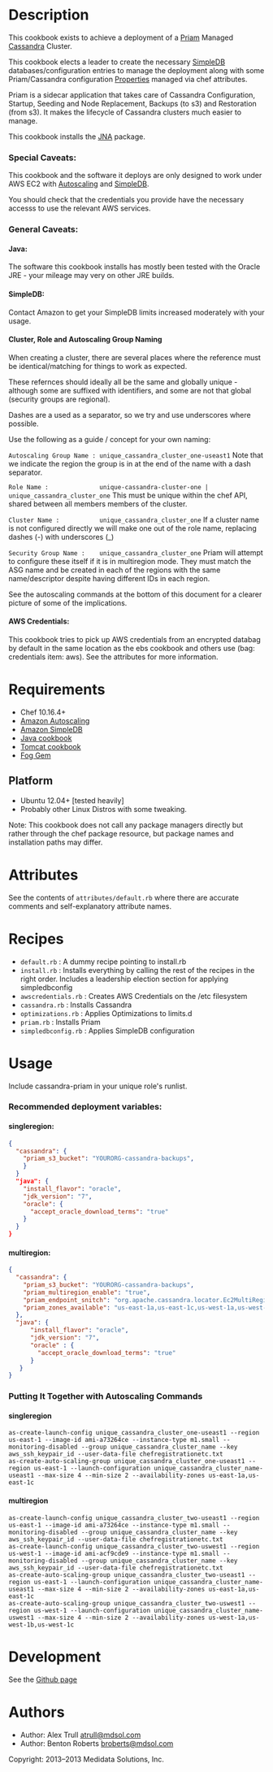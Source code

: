 Description
===========

This cookbook exists to achieve a deployment of a [Priam][1] Managed [Cassandra][2] Cluster.

This cookbook elects a leader to create the necessary [SimpleDB][3] databases/configuration entries to manage the deployment along with some Priam/Cassandra configuration [Properties][4] managed via chef attributes.

Priam is a sidecar application that takes care of Cassandra Configuration, Startup, Seeding and Node Replacement, Backups (to s3) and Restoration (from s3). It makes the lifecycle of Cassandra clusters much easier to manage.

This cookbook installs the [JNA][5] package.

### Special Caveats:

This cookbook and the software it deploys are only designed to work under AWS EC2 with [Autoscaling][6] and [SimpleDB][3].

You should check that the credentials you provide have the necessary accesss to use the relevant AWS services.

### General Caveats:

#### Java:

The software this cookbook installs has mostly been tested with the Oracle JRE - your mileage may very on other JRE builds. 

#### SimpleDB:

Contact Amazon to get your SimpleDB limits increased moderately with your usage.

#### Cluster, Role and Autoscaling Group Naming

When creating a cluster, there are several places where the reference must be identical/matching for things to work as expected.

These refernces should ideally all be the same and globally unique - although some are suffixed with identifiers, and some are not that global (security groups are regional).

Dashes are a used as a separator, so we try and use underscores where possible.

Use the following as a guide / concept for your own naming:

```` Autoscaling Group Name : unique_cassandra_cluster_one-useast1 ````
Note that we indicate the region the group is in at the end of the name with a dash separator. 

```` Role Name :              unique-cassandra-cluster-one | unique_cassandra_cluster_one ````
This must be unique within the chef API, shared between all members members of the cluster.

```` Cluster Name :           unique_cassandra_cluster_one ````
If a cluster name is not configured directly we will make one out of the role name, replacing dashes (-) with underscores (_)

```` Security Group Name :    unique_cassandra_cluster_one ````
Priam will attempt to configure these itself if it is in multiregion mode. They must match the ASG name and be created in each of the regions with the same name/descriptor despite having different IDs in each region.

See the autoscaling commands at the bottom of this document for a clearer picture of some of the implications.

#### AWS Credentials:

This cookbook tries to pick up AWS credentials from an encrypted databag by default in the same location as the ebs cookbook and others use (bag: credentials item: aws). See the attributes for more information.

Requirements
============
* Chef 10.16.4+
* [Amazon Autoscaling][6]
* [Amazon SimpleDB][3]
* [Java cookbook][8]
* [Tomcat cookbook][9]
* [Fog Gem][10]

## Platform

* Ubuntu 12.04+ [tested heavily]
* Probably other Linux Distros with some tweaking. 

Note: This cookbook does not call any package managers directly but rather through the chef package resource, but package names and installation paths may differ.

Attributes
==========

See the contents of `attributes/default.rb` where there are accurate comments and self-explanatory attribute names.

Recipes
=======

* `default.rb` : A dummy recipe pointing to install.rb
* `install.rb` : Installs everything by calling the rest of the recipes in the right order. Includes a leadership election section for applying simpledbconfig
* `awscredentials.rb` : Creates AWS Credentials on the /etc filesystem
* `cassandra.rb` : Installs Cassandra
* `optimizations.rb` : Applies Optimizations to limits.d
* `priam.rb` : Installs Priam
* `simpledbconfig.rb` : Applies SimpleDB configuration

Usage
=====

Include cassandra-priam in your unique role's runlist.

### Recommended deployment variables:

#### singleregion:

```JSON
{
  "cassandra": {
    "priam_s3_bucket": "YOURORG-cassandra-backups",
    }
  }
  "java": {
    "install_flavor": "oracle",
    "jdk_version": "7",
    "oracle": {
      "accept_oracle_download_terms": "true"
    }
  }
}
```

#### multiregion:

```JSON
{
  "cassandra": {
    "priam_s3_bucket": "YOURORG-cassandra-backups",
    "priam_multiregion_enable": "true",
    "priam_endpoint_snitch": "org.apache.cassandra.locator.Ec2MultiRegionSnitch",
    "priam_zones_available": "us-east-1a,us-east-1c,us-west-1a,us-west-1b,us-west-1c",
  },
  "java": {
      "install_flavor": "oracle",
      "jdk_version": "7",
      "oracle" : {
        "accept_oracle_download_terms": "true"
      }
   }
}
```

### Putting It Together with Autoscaling Commands

#### singleregion

```SHELL
as-create-launch-config unique_cassandra_cluster_one-useast1 --region us-east-1 --image-id ami-a73264ce --instance-type m1.small --monitoring-disabled --group unique_cassandra_cluster_name --key aws_ssh_keypair_id --user-data-file chefregistrationetc.txt
as-create-auto-scaling-group unique_cassandra_cluster_one-useast1 --region us-east-1 --launch-configuration unique_cassandra_cluster_name-useast1 --max-size 4 --min-size 2 --availability-zones us-east-1a,us-east-1c
```

#### multiregion

```SHELL
as-create-launch-config unique_cassandra_cluster_two-useast1 --region us-east-1 --image-id ami-a73264ce --instance-type m1.small --monitoring-disabled --group unique_cassandra_cluster_name --key aws_ssh_keypair_id --user-data-file chefregistrationetc.txt 
as-create-launch-config unique_cassandra_cluster_two-uswest1 --region us-west-1 --image-id ami-acf9cde9 --instance-type m1.small --monitoring-disabled --group unique_cassandra_cluster_name --key aws_ssh_keypair_id --user-data-file chefregistrationetc.txt
as-create-auto-scaling-group unique_cassandra_cluster_two-useast1 --region us-east-1 --launch-configuration unique_cassandra_cluster_name-useast1 --max-size 4 --min-size 2 --availability-zones us-east-1a,us-east-1c
as-create-auto-scaling-group unique_cassandra_cluster_two-uswest1 --region us-west-1 --launch-configuration unique_cassandra_cluster_name-uswest1 --max-size 4 --min-size 2 --availability-zones us-west-1a,us-west-1b,us-west-1c
```

Development
===========

See the [Github page][7]

[1]: https://github.com/Netflix/Priam
[2]: http://planetcassandra.org
[3]: http://aws.amazon.com/simpledb
[4]: https://github.com/Netflix/Priam/wiki/Properties
[5]: https://github.com/twall/jna
[6]: http://aws.amazon.com/autoscaling
[7]: https://github.com/mdsol/cassandra_priam_cookbook
[8]: http://community.opscode.com/cookbooks/java
[9]: http://community.opscode.com/cookbooks/tomcat
[10]: https://rubygems.org/gems/fog

Authors
=======

* Author: Alex Trull <atrull@mdsol.com>
* Author: Benton Roberts <broberts@mdsol.com>

Copyright: 2013–2013 Medidata Solutions, Inc.

